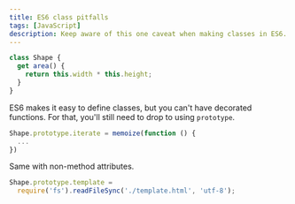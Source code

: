 ```yaml
---
title: ES6 class pitfalls
tags: [JavaScript]
description: Keep aware of this one caveat when making classes in ES6.
---
```


```js
class Shape {
  get area() {
    return this.width * this.height;
  }
}
```

ES6 makes it easy to define classes, but you can't have decorated functions. For that, you'll still need to drop to using `prototype`.

```js
Shape.prototype.iterate = memoize(function () {
  ...
})
```

Same with non-method attributes.

```js
Shape.prototype.template =
  require('fs').readFileSync('./template.html', 'utf-8');
```
